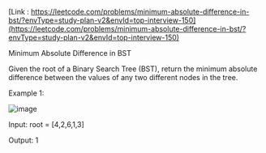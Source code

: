 [Link : https://leetcode.com/problems/minimum-absolute-difference-in-bst/?envType=study-plan-v2&envId=top-interview-150](https://leetcode.com/problems/minimum-absolute-difference-in-bst/?envType=study-plan-v2&envId=top-interview-150)

Minimum Absolute Difference in BST

Given the root of a Binary Search Tree (BST), return the minimum absolute difference between the values of any two different nodes in the tree.

 

Example 1:

![image](https://github.com/Viv0508/100-days-of-code/assets/95094911/50848141-55f9-4adb-9c9c-3149a930dd95)

Input: root = [4,2,6,1,3]

Output: 1
